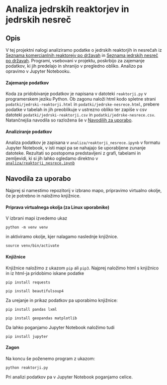 # Analiza jedrskih reaktorjev in jedrskih nesreč

## Opis

V tej projektni nalogi analiziramo podatke o jedrskih reaktorjih in nesrečah iz [Seznama komercianlnih reaktorejv po državah](https://en.wikipedia.org/wiki/List_of_commercial_nuclear_reactors) in [Seznama jedrskih nesreč po državah](https://en.wikipedia.org/wiki/List_of_nuclear_power_accidents_by_country). Programi, vsebovani v projektu, poskrbijo za zajemanje podatkov, ki jih predelajo in shranijo v pregledno obliko. Analizo pa opravimo v Jupyter Notebooku.

#### Zajemanje podatkov

Koda za pridobivanje podatkov je napisana v datoteki `reaktorji.py` v programerskem jeziku Python. Ob zagonu naloži html kodo spletne strani `podatki/jedrski-reaktorji.html` in `podatki/jedrske-nesrece.html`, prebere podatke v tabelah in jih preoblikuje v ustrezno obliko ter zapiše v csv datoteki `podatki/jedrski-reaktorji.csv` in `podatki/jedrske-nesrece.csv`. Natančnejša navodila so razložena še v [Navodilih za uporabo](https://github.com/aljagombac/jedrski-reaktorji-projektna-uvp/tree/main?tab=readme-ov-file#navodila-za-uporabo).

#### Analiziranje podatkov

Analiza podatkov je zapisana v `analiza/reaktorji_nesrece.ipynb` v formatu Jupyter Notebook, v isti mapi pa se nahajajo še uporabljene zunanje datoteke. Rezultati so postopoma predstavljeni z grafi, tabelami in zemljevidi, ki si jih lahko ogledamo direktno v [`analiza/reaktorji_nesrece.ipynb`](https://github.com/aljagombac/jedrski-reaktorji-projektna-uvp/blob/5dedc32c918fda6e83af7a0f87947f397854f755/analiza/reaktoji_nesrece.ipynb)

## Navodila za uporabo

Najprej si namestimo repozitorij v izbrano mapo, pripravimo virtualno okolje, če je potrebno in naložimo knjižnice.

#### Priprava virtualnega okolja (za Linux uporabnike)
V izbrani mapi izvedemo ukaz 
```console
python -m venv venv
```
in aktiviramo okolje, kjer nalagamo naslednje knjižnice.
```console
source venv/bin/activate
```

#### Knjižnice

Knjižnice naložimo z ukazom `pip` ali `pip3`. 
Najprej naložimo html s knjižnico in iz html-ja pridobimo iskane podatke 
```console
pip install requests
```
```console
pip install beautifulsoup4
```
Za urejanje in prikaz podatkov pa uporabimo knjižnice:
```console
pip install pandas lxml
```
```console
pip install geopandas matplotlib
```
Da lahko poganjamo Jupyter Notebook naložimo tudi 
```console
pip install jupyter
```

#### Zagon
Na koncu še poženemo program z ukazom:
```console
python reaktorji.py
```
Pri analizi podatkov pa v Jupyter Notebook poganjamo celice.






